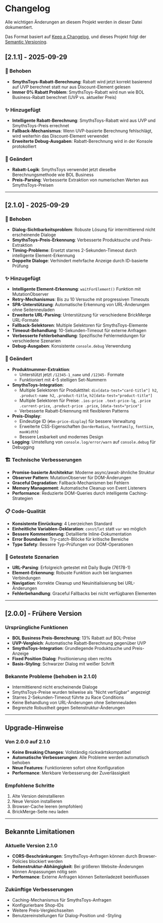 # Changelog

Alle wichtigen Änderungen an diesem Projekt werden in dieser Datei dokumentiert.

Das Format basiert auf [Keep a Changelog](https://keepachangelog.com/de/1.0.0/),
und dieses Projekt folgt der [Semantic Versioning](https://semver.org/spec/v2.0.0.html).

## [2.1.1] - 2025-09-29

### 🔧 Behoben
- **SmythsToys-Rabatt-Berechnung**: Rabatt wird jetzt korrekt basierend auf UVP berechnet statt nur aus Discount-Element gelesen
- **Immer 0% Rabatt Problem**: SmythsToys-Rabatt wird nun wie BOL Business-Rabatt berechnet (UVP vs. aktueller Preis)

### ✨ Hinzugefügt
- **Intelligente Rabatt-Berechnung**: SmythsToys-Rabatt wird aus UVP und SmythsToys-Preis errechnet
- **Fallback-Mechanismus**: Wenn UVP-basierte Berechnung fehlschlägt, wird weiterhin das Discount-Element verwendet
- **Erweiterte Debug-Ausgaben**: Rabatt-Berechnung wird in der Konsole protokolliert

### 🔄 Geändert
- **Rabatt-Logik**: SmythsToys verwendet jetzt dieselbe Berechnungsmethode wie BOL Business
- **Preis-Parsing**: Verbesserte Extraktion von numerischen Werten aus SmythsToys-Preisen

---

## [2.1.0] - 2025-09-29

### 🔧 Behoben
- **Dialog-Sichtbarkeitsproblem**: Robuste Lösung für intermittierend nicht erscheinende Dialoge
- **SmythsToys-Preis-Erkennung**: Verbesserte Produktsuche und Preis-Extraktion
- **Timing-Probleme**: Ersetzt starres 2-Sekunden-Timeout durch intelligente Element-Erkennung
- **Doppelte Dialoge**: Verhindert mehrfache Anzeige durch ID-basierte Prüfung

### ✨ Hinzugefügt
- **Intelligente Element-Erkennung**: `waitForElement()` Funktion mit MutationObserver
- **Retry-Mechanismus**: Bis zu 10 Versuche mit progressiven Timeouts
- **SPA-Unterstützung**: Automatische Erkennung von URL-Änderungen ohne Seitenneuladen
- **Erweiterte URL-Parsing**: Unterstützung für verschiedene BrickMerge URL-Formate
- **Fallback-Selektoren**: Multiple Selektoren für SmythsToys-Elemente
- **Timeout-Behandlung**: 10-Sekunden-Timeout für externe Anfragen
- **Verbesserte Fehlerbehandlung**: Spezifische Fehlermeldungen für verschiedene Szenarien
- **Debug-Ausgaben**: Konsistente `console.debug` Verwendung

### 🔄 Geändert
- **Produktnummer-Extraktion**: 
  - Unterstützt jetzt `/12345-1_name` und `/12345-` Formate
  - Funktioniert mit 4-5 stelligen Set-Nummern
- **SmythsToys-Integration**:
  - Multiple Selektoren für Produkttitel: `div[data-test="card-title"] h2`, `.product-name h2`, `.product-title`, `h2[data-test="product-title"]`
  - Multiple Selektoren für Preise: `.ios-price .text-price-lg`, `.price .current-price`, `.product-price .price`, `[data-test="price"]`
  - Verbesserte Rabatt-Erkennung mit flexibleren Patterns
- **Preis-Display**:
  - Eindeutige ID (`#bm-price-display`) für bessere Verwaltung
  - Erweiterte CSS-Eigenschaften (`borderRadius`, `fontFamily`, `fontSize`, `maxWidth`)
  - Bessere Lesbarkeit und modernes Design
- **Logging**: Umstellung von `console.log/error/warn` auf `console.debug` für Debugging

### 🏗️ Technische Verbesserungen
- **Promise-basierte Architektur**: Moderne async/await-ähnliche Struktur
- **Observer Pattern**: MutationObserver für DOM-Änderungen
- **Graceful Degradation**: Fallback-Mechanismen bei Fehlern
- **Memory Management**: Automatische Cleanup von Event Listeners
- **Performance**: Reduzierte DOM-Queries durch intelligente Caching-Strategien

### 📋 Code-Qualität
- **Konsistente Einrückung**: 4 Leerzeichen Standard
- **Einheitliche Variablen-Deklaration**: `const`/`let` statt `var` wo möglich
- **Bessere Kommentierung**: Detaillierte Inline-Dokumentation
- **Error Boundaries**: Try-catch-Blöcke für kritische Bereiche
- **Type Safety**: Bessere Typ-Prüfungen vor DOM-Operationen

### 🧪 Getestete Szenarien
- **URL-Parsing**: Erfolgreich getestet mit Daily Bugle (76178-1)
- **Element-Erkennung**: Robuste Funktion auch bei langsamen Verbindungen
- **Navigation**: Korrekte Cleanup und Neuinitialisierung bei URL-Änderungen
- **Fehlerbehandlung**: Graceful Fallbacks bei nicht verfügbaren Elementen

---

## [2.0.0] - Frühere Version

### Ursprüngliche Funktionen
- **BOL Business Preis-Berechnung**: 13% Rabatt auf BOL-Preise
- **UVP-Vergleich**: Automatische Rabatt-Berechnung gegenüber UVP
- **SmythsToys-Integration**: Grundlegende Produktsuche und Preis-Anzeige
- **Fixed Position Dialog**: Positionierung oben rechts
- **Basis-Styling**: Schwarzer Dialog mit weißer Schrift

### Bekannte Probleme (behoben in 2.1.0)
- Intermittierend nicht erscheinende Dialoge
- SmythsToys-Preise wurden teilweise als "Nicht verfügbar" angezeigt
- Starres 2-Sekunden-Timeout führte zu Race Conditions
- Keine Behandlung von URL-Änderungen ohne Seitenneuladen
- Begrenzte Robustheit gegen Seitenstruktur-Änderungen

---

## Upgrade-Hinweise

### Von 2.0.0 auf 2.1.0
- **Keine Breaking Changes**: Vollständig rückwärtskompatibel
- **Automatische Verbesserungen**: Alle Probleme werden automatisch behoben
- **Neue Features**: Funktionieren sofort ohne Konfiguration
- **Performance**: Merkbare Verbesserung der Zuverlässigkeit

### Empfohlene Schritte
1. Alte Version deinstallieren
2. Neue Version installieren
3. Browser-Cache leeren (empfohlen)
4. BrickMerge-Seite neu laden

---

## Bekannte Limitationen

### Aktuelle Version 2.1.0
- **CORS-Beschränkungen**: SmythsToys-Anfragen können durch Browser-Policies blockiert werden
- **Seitenstruktur-Abhängigkeit**: Bei größeren Website-Änderungen können Anpassungen nötig sein
- **Performance**: Externe Anfragen können Seitenladezeit beeinflussen

### Zukünftige Verbesserungen
- Caching-Mechanismus für SmythsToys-Anfragen
- Konfigurierbare Shop-IDs
- Weitere Preis-Vergleichsseiten
- Benutzereinstellungen für Dialog-Position und -Styling
